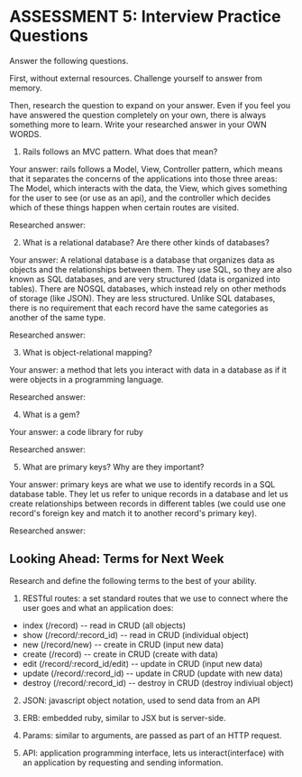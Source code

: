 # ASSESSMENT 5: Interview Practice Questions

Answer the following questions.

First, without external resources. Challenge yourself to answer from memory.

Then, research the question to expand on your answer. Even if you feel you have answered the question completely on your own, there is always something more to learn. Write your researched answer in your OWN WORDS.

1. Rails follows an MVC pattern. What does that mean?

Your answer: rails follows a Model, View, Controller pattern, which means that it separates the concerns of the applications into those three areas: The Model, which interacts with the data, the View, which gives something for the user to see (or use as an api), and the controller which decides which of these things happen when certain routes are visited.

Researched answer:

2. What is a relational database? Are there other kinds of databases?

Your answer: A relational database is a database that organizes data as objects and the relationships between them. They use SQL, so they are also known as SQL databases, and are very structured (data is organized into tables). There are NOSQL databases, which instead rely on other methods of storage (like JSON). They are less structured. Unlike SQL databases, there is no requirement that each record have the same categories as another of the same type.

Researched answer:

3. What is object-relational mapping?

Your answer: a method that lets you interact with data in a database as if it were objects in a programming language.

Researched answer:

4. What is a gem?

Your answer: a code library for ruby

Researched answer:

5. What are primary keys? Why are they important?

Your answer: primary keys are what we use to identify records in a SQL database table. They let us refer to unique records in a database and let us create relationships between records in different tables (we could use one record's foreign key and match it to another record's primary key).

Researched answer:

## Looking Ahead: Terms for Next Week

Research and define the following terms to the best of your ability.

1. RESTful routes: a set standard routes that we use to connect where the user goes and what an application does:

- index (/record) -- read in CRUD (all objects)
- show (/record/:record_id) -- read in CRUD (individual object)
- new (/record/new) -- create in CRUD (input new data)
- create (/record) -- create in CRUD (create with data)
- edit (/record/:record_id/edit) -- update in CRUD (input new data)
- update (/record/:record_id) -- update in CRUD (update with new data)
- destroy (/record/:record_id) -- destroy in CRUD (destroy indiviual object)

2. JSON: javascript object notation, used to send data from an API

3. ERB: embedded ruby, similar to JSX but is server-side.

4. Params: similar to arguments, are passed as part of an HTTP request.

5. API: application programming interface, lets us interact(interface) with an application by requesting and sending information.
